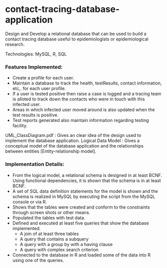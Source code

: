 # contact-tracing-database-application

Design and Develop a relational database that can be used to build a contact tracing database useful to epidemiologists or epidemiological research.

Technologies: MySQL, R, SQL

### Features Implemented:
- Create a profile for each user.
- Maintain a database to track the health, testResults, contact information, etc,. for each user profile.
- If a user is tested positive then raise a case is logged and a tracing team is alloted to track down the contacts who were in touch with this infected user.
- Areas in which infected user moved around is also updated when the test results is positive.
- Test reports generated also maintain information regarding testing facility.

UML_ClassDiagram.pdf : Gives an clear idea of the design used to implement the database application.
Logical Data Model : Gives a conceptual model of the database application and the relationships between entities [Entity-relationship model].

### Implementation Details:
- From the logical model, a relational schema is designed in at least BCNF. Using functional dependencies, it is shown that the schema is in at least BCNF.
- A set of SQL data definition statements for the model is shown and the schema is realized in MySQL by executing the script from the MySQL console or via R.
- Shows that the tables were created and conform to the constraints through screen shots or other means.
- Populated the tables with test data. 
- Defined and executed at least five queries that show the database implemented. 
    - A join of at least three tables
    - A query that contains a subquery
    - A query with a group by with a having clause
    - A query with complex search criterion
- Connected to the database in R and loaded some of the data into R using one of the queries.

